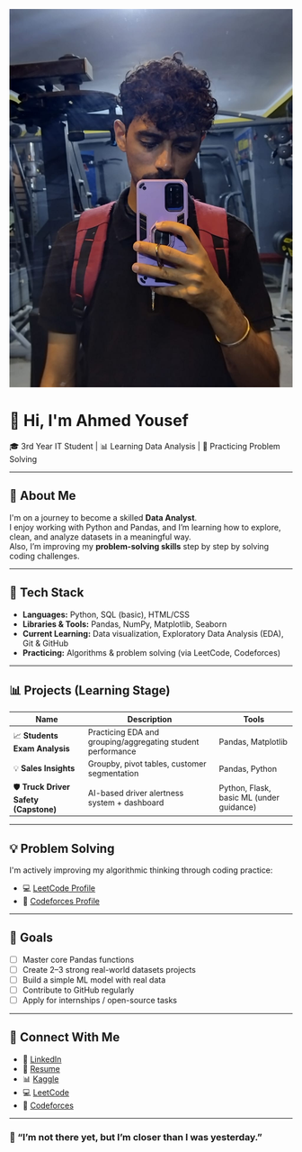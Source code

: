 ![Ahmed Yousef](https://github.com/AhmedYoussefJo/assets/blob/main/me.jpg)

# 👋 Hi, I'm Ahmed Yousef

🎓 3rd Year IT Student | 📊 Learning Data Analysis | 🧠 Practicing Problem Solving

---

## 🚀 About Me

I'm on a journey to become a skilled **Data Analyst**.  
I enjoy working with Python and Pandas, and I’m learning how to explore, clean, and analyze datasets in a meaningful way.  
Also, I’m improving my **problem-solving skills** step by step by solving coding challenges.

---

## 🧰 Tech Stack

- **Languages:** Python, SQL (basic), HTML/CSS  
- **Libraries & Tools:** Pandas, NumPy, Matplotlib, Seaborn  
- **Current Learning:** Data visualization, Exploratory Data Analysis (EDA), Git & GitHub  
- **Practicing:** Algorithms & problem solving (via LeetCode, Codeforces)

---

## 📊 Projects (Learning Stage)

| Name | Description | Tools |
|------|-------------|-------|
| 📈 **Students Exam Analysis** | Practicing EDA and grouping/aggregating student performance | Pandas, Matplotlib |
| 💡 **Sales Insights** | Groupby, pivot tables, customer segmentation | Pandas, Python |
| 🛡️ **Truck Driver Safety (Capstone)** | AI-based driver alertness system + dashboard | Python, Flask, basic ML (under guidance) |

---

## 💡 Problem Solving

I'm actively improving my algorithmic thinking through coding practice:

- 💻 [LeetCode Profile](https://leetcode.com/u/ahmedjoo2003/)
- 🧠 [Codeforces Profile](https://codeforces.com/profile/Ahmed_jo2003)

---

## 🎯 Goals

- [ ] Master core Pandas functions
- [ ] Create 2–3 strong real-world datasets projects
- [ ] Build a simple ML model with real data
- [ ] Contribute to GitHub regularly
- [ ] Apply for internships / open-source tasks

---

## 📎 Connect With Me

- 🔗 [LinkedIn](https://www.linkedin.com/in/ahmed-yousef-273050350/)
- 📘 [Resume](https://drive.google.com/your-resume)
- 📊 [Kaggle](https://www.kaggle.com/ahmedyousef2003)
- 💻 [LeetCode](https://leetcode.com/u/ahmedjoo2003/)
- 🧠 [Codeforces](https://codeforces.com/profile/Ahmed_jo2003)

---

### 📌 “I’m not there yet, but I’m closer than I was yesterday.”
